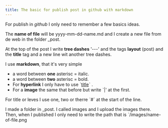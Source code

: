 ```yaml
---
title: The basic for publish post in github with markdown
---
```


For publish in *github* I only need to remember a few basics ideas.

The **name of file** will be yyyy-mm-dd-name.md and I create a new file 
from de web in the folder _post.

At the top of the post I write **tree dashes** '---' and the tags **layout** (post) and
the **title** tag and a new line wit another tree dashes.

I use **markdown**, that it's very simple

- a word between **one** asterisc = italic.
- a word between **two** asterisc = bold.
- For **hyperlink** I only have to use ˋ[title](link)ˋ .
- For a **image** the same that before but write ˋ|' at the first.

For title or leves I use one, two or therre ˋ#ˋ at the start of the line.

I made a folder in _post. I called images and I upload the images there.
Then, when I published I only need to write the path that is 
ˋ/images/name-of-file.png
